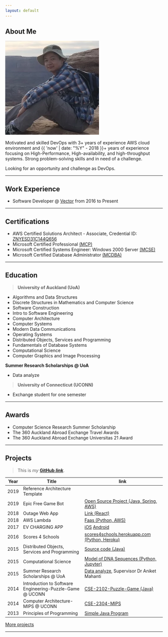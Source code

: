 ```yaml
---
layout: default
---
```


## About Me

<img class="profile-picture" src="me.webp">

Motivated and skilled DevOps with 3+ years of experience AWS cloud environment and {{ 'now' | date: "%Y" - 2018 }}+ years of experience focusing on High-Performance, High-availability, and high-throughput systems. Strong problem-solving skills and in need of a challenge. 

Looking for an opportunity and challenge as DevOps.

---

## Work Experience

* Software Developer @ [Vector](https://www.vector.co.nz) from 2016 to Present

---

## Certifications

* AWS Certified Solutions Architect - Associate, Credential ID: [ZNYESD31C144Q656](https://www.certmetrics.com/amazon/public/badge.aspx?i=1&t=c&d=2018-08-31&ci=AWS00468035)
* Microsoft Certified Professional [(MCP)](resources/MCPDigitalCert/Cert002.pdf)
* Microsoft Certified Systems Engineer: Windows 2000 Server [(MCSE)](resources/MCPDigitalCert/Cert001.pdf)
* Microsoft Certified Database Administrator [(MCDBA)](resources/MCPDigitalCert/Cert003.pdf)

---

## Education

>**University of Auckland (UoA)**

* Algorithms and Data Structures
* Discrete Structures in Mathematics and Computer Science
* Software Construction
* Intro to Software Engineering
* Computer Architecture
* Computer Systems
* Modern Data Communications
* Operating Systems
* Distributed Objects, Services and Programming
* Fundamentals of Database Systems
* Computational Science
* Computer Graphics and Image Processing

**Summer Research Scholarships @ UoA**

* Data analyze

>**University of Connecticut (UCONN)**

* Exchange student for one semester

---

## Awards
* Computer Science Research Summer Scholarship
* The 360 Auckland Abroad Exchange Travel Awards
* The 360 Auckland Abroad Exchange Universitas 21 Award

---

## Projects

>This is *my* **[GitHub *link*](https://github.com/hche608)**.

Year | Title | link
-----|-------|--------
2019 | Reference Architecture Template
2019 | Epic Free Game Bot | [Open Source Project (Java, Spring, AWS)](https://github.com/hche608/epic-free-games-bot)
2018 | Outage Web App | [Link (React)](https://help.vector.co.nz)
2018 | AWS Lambda | [Faas (Python, AWS)](https://github.com/hche608/hax3-py-aws-lambda)
2017 | EV CHARGING APP  | [iOS](https://itunes.apple.com/us/app/vector-ev-charging/id1165218465?mt=8&uo=4)  [Android](https://play.google.com/store/apps/details?id=com.vector.evcharge&hl=en)
2016 | Scores 4 Schools  | [scores4schools.herokuapp.com (Python, Heroku)](https://scores4schools.herokuapp.com)
2015 | Distributed Objects, Services and Programming | [Source code (Java)](https://github.com/hche608/CS-335-A2)
2015 | Computational Science | [Model of DNA Sequences (Python, Jupyter)](https://github.com/hche608/CS-369)
2015 | Summer Research Scholarships @ UoA | [Data analyze](#), Supervisor Dr Aniket Mahanti
2014 | Introduction to Software Engineering-Puzzle-Game @ UCONN | [CSE-2102-Puzzle-Game (Java)](https://github.com/hche608/CSE-2102-Puzzle-Game)
2014 | Computer Architecture-MIPS @ UCONN | [CSE-2304-MIPS](https://github.com/hche608/CSE-2304)
2013 | Principles of Programming | [Simple Java Program](https://github.com/hche608/CS-101)


[More projects](project)

---


